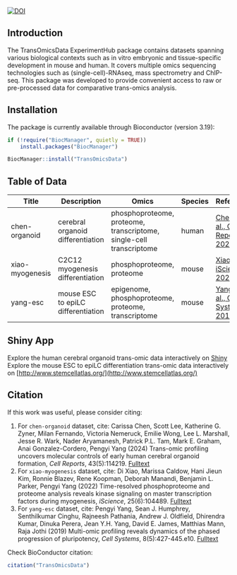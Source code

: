 [![DOI](https://zenodo.org/badge/724362799.svg)](https://zenodo.org/doi/10.5281/zenodo.11044448)

## Introduction
The TransOmicsData ExperimentHub package contains datasets spanning various biological contexts such as in vitro embryonic and tissue-specific development in mouse and human. It covers multiple omics sequencing technologies such as (single-cell)-RNAseq, mass spectrometry and ChIP-seq. This package was developed to provide convenient access to raw or pre-processed data for comparative trans-omics analysis.

## Installation
The package is currently available through Bioconductor (version 3.19):

``` r
if (!require("BiocManager", quietly = TRUE))
    install.packages("BiocManager")

BiocManager::install("TransOmicsData")
```

## Table of Data

| Title | Description | Omics | Species | Reference |
| ----- | ----------- | ----- | ------- | --------- |
| chen-organoid | cerebral organoid differentiation | phosphoproteome, proteome, transcriptome, single-cell transcriptome | human | [Chen et al., Cell Reports, 2024](https://doi.org/10.1016/j.celrep.2024.114219)
| xiao-myogenesis | C2C12 myogenesis differentiation | phosphoproteome, proteome | mouse | [Xiao et al., iScience, 2022](https://doi.org/10.1016/j.isci.2022.104489)
| yang-esc | mouse ESC to epiLC differentiation | epigenome, phosphoproteome, proteome, transcriptome | mouse | [Yang et al., Cell Systems, 2019](https://doi.org/10.1016/j.cels.2019.03.012)

## Shiny App

Explore the human cerebral organoid trans-omic data interactively on [Shiny](http://shiny.maths.usyd.edu.au/hCOmultiome/)
Explore the mouse ESC to epiLC differentiation trans-omic data interactively on [http://www.stemcellatlas.org/](http://www.stemcellatlas.org/)

## Citation
If this work was useful, please consider citing:

1. For `chen-organoid` dataset, cite: Carissa Chen, Scott Lee, Katherine G. Zyner, Milan Fernando, Victoria Nemeruck, Emilie Wong, Lee L. Marshall, Jesse R. Wark, Nader Aryamanesh, Patrick P.L. Tam, Mark E. Graham, Anai Gonzalez-Cordero, Pengyi Yang (2024) Trans-omic profiling uncovers molecular controls of early human cerebral organoid formation, *Cell Reports*, 43(5):114219. [Fulltext](https://doi.org/10.1016/j.celrep.2024.114219)
2. For `xiao-myogenesis` dataset, cite: Di Xiao, Marissa Caldow, Hani Jieun Kim, Ronnie Blazev, Rene Koopman, Deborah Manandi, Benjamin L. Parker, Pengyi Yang (2022) Time-resolved phosphoproteome and proteome analysis reveals kinase signaling on master transcription factors during myogenesis, *iScience*, 25(6):104489. [Fulltext](https://doi.org/10.1016/j.isci.2022.104489)
3. For `yang-esc` dataset, cite: Pengyi Yang, Sean J. Humphrey, Senthilkumar Cinghu, Rajneesh Pathania, Andrew J. Oldfield, Dhirendra Kumar, Dinuka Perera, Jean Y.H. Yang, David E. James, Matthias Mann, Raja Jothi (2019) Multi-omic profiling reveals dynamics of the phased progression of pluripotency, *Cell Systems*, 8(5):427-445.e10. [Fulltext](https://www.sciencedirect.com/science/article/pii/S2405471219301152)

Check BioConductor citation:

```r
citation("TransOmicsData")
```
